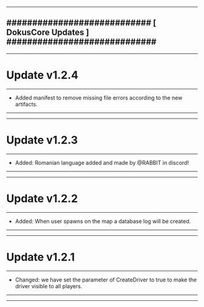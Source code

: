 --------------------------------------------------------------------------------
############################ [ DokusCore Updates ] #############################
--------------------------------------------------------------------------------
--------------------------------------------------------------------------------
# Update v1.2.4
--------------------------------------------------------------------------------
- Added manifest to remove missing file errors according to the new artifacts.
--------------------------------------------------------------------------------
--------------------------------------------------------------------------------
# Update v1.2.3
--------------------------------------------------------------------------------
- Added: Romanian language added and made by @RABBIT in discord!
--------------------------------------------------------------------------------
--------------------------------------------------------------------------------
# Update v1.2.2
--------------------------------------------------------------------------------
- Added: When user spawns on the map a database log will be created.
--------------------------------------------------------------------------------
--------------------------------------------------------------------------------
# Update v1.2.1
--------------------------------------------------------------------------------
- Changed: we have set the parameter of CreateDriver to true to make the driver
  visible to all players.
--------------------------------------------------------------------------------
--------------------------------------------------------------------------------
